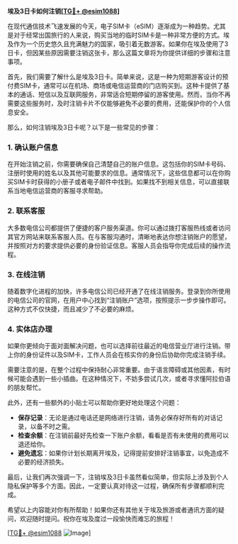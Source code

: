 **埃及3日卡如何注销[[TG💪+ @esim1088](https://t.me/s/esim1088)]**

在现代通信技术飞速发展的今天，电子SIM卡（eSIM）逐渐成为一种趋势。尤其是对于经常出国旅行的人来说，购买当地的临时SIM卡是一种非常方便的方式。埃及作为一个历史悠久且充满魅力的国家，吸引着无数游客。如果你在埃及使用了3日卡，但因某些原因需要注销这张卡，那么这篇文章将为你提供详细的步骤和注意事项。

首先，我们需要了解什么是埃及3日卡。简单来说，这是一种为短期游客设计的预付费SIM卡，通常可以在机场、商场或电信运营商的门店购买到。这种卡提供了基本的通话、短信以及互联网服务，非常适合短期停留的游客使用。然而，当你不再需要这些服务时，及时注销卡片不仅能够避免不必要的费用，还能保护你的个人信息安全。

那么，如何注销埃及3日卡呢？以下是一些常见的步骤：

### 1. 确认账户信息
在开始注销之前，你需要确保自己清楚自己的账户信息。这包括你的SIM卡号码、注册时使用的姓名以及其他可能要求的信息。通常情况下，这些信息都可以在你购买SIM卡时获得的小册子或者电子邮件中找到。如果找不到相关信息，可以直接联系当地电信运营商的客服寻求帮助。

### 2. 联系客服
大多数电信公司都提供了便捷的客户服务渠道。你可以通过拨打客服热线或者访问其官方网站来联系客服人员。在与客服沟通时，清晰地表达你想注销账户的愿望，并按照对方的要求提供必要的身份验证信息。客服人员会指导你完成后续的操作流程。

### 3. 在线注销
随着数字化进程的加快，许多电信公司已经开通了在线注销服务。登录到你所使用的电信公司的官网，在用户中心找到“注销账户”选项，按照提示一步步操作即可。这种方式不仅快捷，而且减少了不必要的麻烦。

### 4. 实体店办理
如果你更倾向于面对面解决问题，也可以选择前往最近的电信营业厅进行注销。带上你的身份证件以及SIM卡，工作人员会在核实你的身份后协助你完成注销手续。

需要注意的是，在整个过程中保持耐心非常重要。由于语言障碍或其他因素，有时候可能会遇到一些小插曲。在这种情况下，不妨多尝试几次，或者寻求懂阿拉伯语的朋友帮忙。

此外，还有一些额外的小贴士可以帮助你更好地处理这个问题：

- **保存记录**：无论是通过电话还是网络进行注销，请务必保存好所有的对话记录，以备不时之需。
- **检查余额**：在注销前最好先检查一下账户余额，看看是否有未使用的费用可以退还给你。
- **避免遗忘**：如果你计划长期离开埃及，记得提前安排好注销事宜，以免造成不必要的经济损失。

最后，让我们再次强调一下，注销埃及3日卡虽然看似简单，但实际上涉及到个人隐私保护等多个方面。因此，一定要认真对待这一过程，确保所有步骤都顺利完成。

希望以上内容能对你有所帮助！如果你还有其他关于埃及旅游或者通讯方面的疑问，欢迎随时提问。祝你在埃及度过一段愉快而难忘的旅程！

[[TG💪+ @esim1088](https://t.me/s/esim1088) ![Image](https://i.postimg.cc/4NQfJmqS/Snipaste-2025-05-13-00-14-12.png)]
